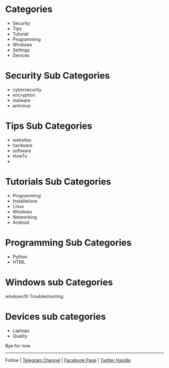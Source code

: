 # Categories
- Security
- Tips
- Tutorial
- Programming
- Windows
- Settings
- Devices


# Security Sub Categories
- cybersecurity
- encryption
- malware
- antivirus

# Tips Sub Categories
- websites
- hardware
- software
- HowTo
- 


# Tutorials Sub Categories
- Programming
- Installations
- Linux
- Windows
- Networking
- Android

# Programming Sub Categories
- Python
- HTML

# Windows sub Categories
windows10
Troubleshooting

# Devices sub categories
- Laptops
- Quality



Bye for now.  

---

Follow | [Telegram Channel](https://t.me/pcdrills/) | [Facebook Page](https://facebook.com/pcdrillsofficial/) | [Twitter Handle](https://twitter.com/pc_drills)

